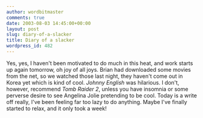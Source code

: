 ```yaml
---
author: wordbitmaster
comments: true
date: 2003-08-03 14:45:00+00:00
layout: post
slug: diary-of-a-slacker
title: Diary of a slacker
wordpress_id: 482
---
```


Yes, yes, I haven't been motivated to do much in this heat, and work starts up again tomorrow, oh joy of all joys. Brian had downloaded some movies from the net, so we watched those last night, they haven't come out in Korea yet which is kind of cool. _Johnny English_ was hilarious. I don't, however, recommend _Tomb Raider 2_, unless you have insomnia or some perverse desire to see Angelina Jolie pretending to be cool. Today is a write off really, I've been feeling far too lazy to do anything. Maybe I've finally started to relax, and it only took a week!
